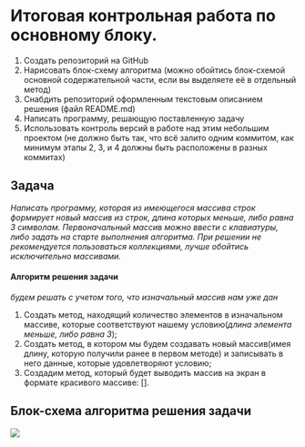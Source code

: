 # Итоговая контрольная работа по основному блоку. 


1. Создать репозиторий на GitHub
2. Нарисовать блок-схему алгоритма (можно обойтись блок-схемой основной содержательной части, если вы выделяете её в отдельный метод)
3. Снабдить репозиторий оформленным текстовым описанием решения (файл README.md)
4. Написать программу, решающую поставленную задачу
5. Использовать контроль версий в работе над этим небольшим проектом (не должно быть так, что всё залито одним коммитом, как минимум этапы 2, 3, и 4 должны быть расположены в разных коммитах)

## Задача
_Написать программу, которая из имеющегося массива строк формирует новый массив из строк, длина которых меньше, либо равна 3 символам. Первоначальный массив можно ввести с клавиатуры, либо задать на старте выполнения алгоритма. При решении не рекомендуется пользоваться коллекциями, лучше обойтись исключительно массивами._

#### Алгоритм решения задачи
_будем решать с учетом того, что изначальный массив нам уже дан_
1. Создать метод, находящий количество элементов в изначальном массиве, которые соответствуют нашему условию(_длина элемента меньше, либо равна 3_);
2. Создать метод, в котором мы будем создавать новый массив(имея длину, которую получили ранее в первом методе) и записывать в него данные, которые удовлетворяют условию;
3. Создадим метод, который будет выводить массив на экран в формате красивого массиве: [].


## Блок-схема алгоритма решения задачи

<image src="image.jpg">
